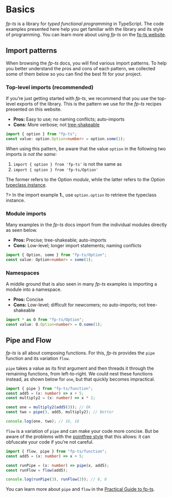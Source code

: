 # Basics

_fp-ts_ is a library for _typed functional programming_ in TypeScript. The code examples presented here help you get familiar with the library and its style of programming. You can learn more about using _fp-ts_ on the [fp-ts website](https://gcanti.github.io/fp-ts/).

## Import patterns

When browsing the _fp-ts_ docs, you will find various import patterns. To help you better understand the pros and cons of each pattern, we collected some of them below so you can find the best fit for your project.

### Top-level imports (recommended)

If you’re just getting started with _fp-ts_, we recommend that you use the top-level exports of the library. This is the pattern we use for the _fp-ts_ recipes presented on this website.

- **Pros:** Easy to use; no naming conflicts; auto-imports
- **Cons:** More verbose; not [tree-shakeable](https://en.wikipedia.org/wiki/Tree_shaking)

<!-- verifier:tsconfig:noUnusedLocals=false -->

```ts
import { option } from "fp-ts";
const value: option.Option<number> = option.some(1);
```

When using this pattern, be aware that the value `option` in the following two imports _is not the same:_

1. `import { option } from 'fp-ts'` is not the same as
2. `import { option } from 'fp-ts/Option'`

The former refers to the Option _module_, while the latter refers to the Option [typeclass instance](https://joyofhaskell.com/posts/2017-03-15-typeclasses-in-translation.html).

?> In the import example **1.**, use `option.option` to retrieve the typeclass instance.

### Module imports

Many examples in the _fp-ts_ docs import from the individual modules directly as seen below.

- **Pros:** Precise; tree-shakeable; auto-imports
- **Cons:** Low-level; longer import statements; naming conflicts

<!-- verifier:tsconfig:noUnusedLocals=false -->

```ts
import { Option, some } from "fp-ts/Option";
const value: Option<number> = some(1);
```

### Namespaces

A middle ground that is also seen in many _fp-ts_ examples is importing a module into a namespace.

- **Pros:** Concise
- **Cons:** Low-level; difficult for newcomers; no auto-imports; not tree-shakeable

<!-- verifier:tsconfig:noUnusedLocals=false -->

```ts
import * as O from "fp-ts/Option";
const value: O.Option<number> = O.some(1);
```

## Pipe and Flow

_fp-ts_ is all about composing functions. For this, _fp-ts_ provides the `pipe` function and its variation `flow`.

`pipe` takes a value as its first argument and then threads it through the remaining functions, from left-to-right. We could nest these functions instead, as shown below for `one`, but that quickly becomes impractical.

```ts
import { pipe } from "fp-ts/function";
const add5 = (x: number) => x + 5;
const multiply2 = (x: number) => x * 2;

const one = multiply2(add5(3)); // Ok
const two = pipe(3, add5, multiply2); // Better

console.log(one, two); // 16, 16
```

`flow` is a variation of `pipe` and can make your code more concise. But be aware of the problems with the [pointfree style](https://wiki.haskell.org/Pointfree) that this allows: it can obfuscate your code if you’re not careful.

```ts
import { flow, pipe } from "fp-ts/function";
const add5 = (x: number) => x + 5;

const runPipe = (x: number) => pipe(x, add5);
const runFlow = flow(add5);

console.log(runPipe(3), runFlow(3)); // 8, 8
```

You can learn more about `pipe` and `flow` in the [Practical Guide to fp-ts](https://rlee.dev/practical-guide-to-fp-ts-part-1).

